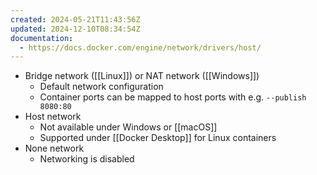 ```yaml
---
created: 2024-05-21T11:43:56Z
updated: 2024-12-10T08:34:54Z
documentation:
  - https://docs.docker.com/engine/network/drivers/host/
---
```


- Bridge network ([[Linux]]) or NAT network ([[Windows]])
	- Default network configuration
	- Container ports can be mapped to host ports with e.g. `--publish 8080:80`
- Host network
	- Not available under Windows or [[macOS]]
	- Supported under [[Docker Desktop]] for Linux containers
- None network
	- Networking is disabled